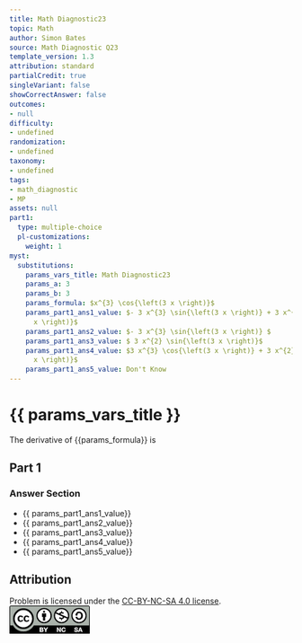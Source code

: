 ```yaml
---
title: Math Diagnostic23
topic: Math
author: Simon Bates
source: Math Diagnostic Q23
template_version: 1.3
attribution: standard
partialCredit: true
singleVariant: false
showCorrectAnswer: false
outcomes:
- null
difficulty:
- undefined
randomization:
- undefined
taxonomy:
- undefined
tags:
- math_diagnostic
- MP
assets: null
part1:
  type: multiple-choice
  pl-customizations:
    weight: 1
myst:
  substitutions:
    params_vars_title: Math Diagnostic23
    params_a: 3
    params_b: 3
    params_formula: $x^{3} \cos{\left(3 x \right)}$
    params_part1_ans1_value: $- 3 x^{3} \sin{\left(3 x \right)} + 3 x^{2} \cos{\left(3
      x \right)}$
    params_part1_ans2_value: $- 3 x^{3} \sin{\left(3 x \right)} $
    params_part1_ans3_value: $ 3 x^{2} \sin{\left(3 x \right)}$
    params_part1_ans4_value: $3 x^{3} \cos{\left(3 x \right)} + 3 x^{2} \sin{\left(3
      x \right)}$
    params_part1_ans5_value: Don't Know
---
```

# {{ params_vars_title }}
The derivative of {{params_formula}} is

## Part 1

### Answer Section

- {{ params_part1_ans1_value}}
- {{ params_part1_ans2_value}}
- {{ params_part1_ans3_value}}
- {{ params_part1_ans4_value}}
- {{ params_part1_ans5_value}}

## Attribution

Problem is licensed under the [CC-BY-NC-SA 4.0 license](https://creativecommons.org/licenses/by-nc-sa/4.0/).<br> ![The Creative Commons 4.0 license requiring attribution-BY, non-commercial-NC, and share-alike-SA license.](https://raw.githubusercontent.com/firasm/bits/master/by-nc-sa.png)